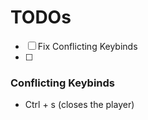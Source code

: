 # TODOs

- [ ] Fix Conflicting Keybinds
- [ ] 





### Conflicting Keybinds

- Ctrl + s (closes the player)
